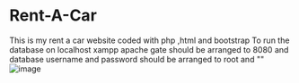 # Rent-A-Car
This is my rent a car website coded with php ,html and bootstrap
To run the database on localhost xampp apache gate should be arranged to 8080 and 
database username and password should be arranged to root and ""
![image](https://user-images.githubusercontent.com/72493647/174678485-c84cc172-5119-4c79-b8ba-57df9a1f8c37.png)
